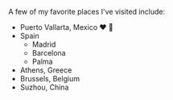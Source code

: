 A few of my favorite places I've visited include:
- Puerto Vallarta, Mexico :heart: :palm_tree:
- Spain
  - Madrid
  - Barcelona
  - Palma
- Athens, Greece
- Brussels, Belgium
- Suzhou, China

